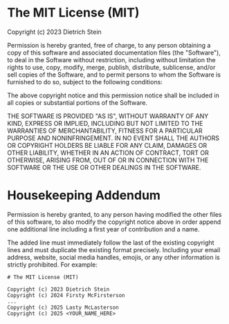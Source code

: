 # The MIT License (MIT)

Copyright (c) 2023 Dietrich Stein

Permission is hereby granted, free of charge, to any person obtaining a copy
of this software and associated documentation files (the "Software"), to deal
in the Software without restriction, including without limitation the rights
to use, copy, modify, merge, publish, distribute, sublicense, and/or sell
copies of the Software, and to permit persons to whom the Software is
furnished to do so, subject to the following conditions:

The above copyright notice and this permission notice shall be included in all
copies or substantial portions of the Software.

THE SOFTWARE IS PROVIDED "AS IS", WITHOUT WARRANTY OF ANY KIND, EXPRESS OR
IMPLIED, INCLUDING BUT NOT LIMITED TO THE WARRANTIES OF MERCHANTABILITY,
FITNESS FOR A PARTICULAR PURPOSE AND NONINFRINGEMENT. IN NO EVENT SHALL THE
AUTHORS OR COPYRIGHT HOLDERS BE LIABLE FOR ANY CLAIM, DAMAGES OR OTHER
LIABILITY, WHETHER IN AN ACTION OF CONTRACT, TORT OR OTHERWISE, ARISING FROM,
OUT OF OR IN CONNECTION WITH THE SOFTWARE OR THE USE OR OTHER DEALINGS IN THE
SOFTWARE.

# Housekeeping Addendum

Permission is hereby granted, to any person having modified the other files
of this software, to also modify the copyright notice above in order append
one additional line including a first year of contribution and a name.

The added line must immediately follow the last of the existing copyright
lines and must duplicate the existing format precisely. Including your
email address, website, social media handles, emojis, or any other
information is strictly prohibited. For example:

```
# The MIT License (MIT)

Copyright (c) 2023 Dietrich Stein
Copyright (c) 2024 Firsty McFirsterson
...
Copyright (c) 2025 Lasty McLasterson
Copyright (c) 2025 <YOUR_NAME_HERE>

```
